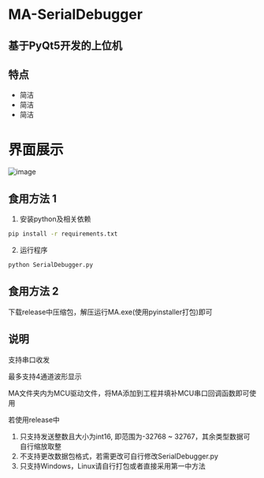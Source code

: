 # MA-SerialDebugger
## 基于PyQt5开发的上位机

## 特点
- 简洁
- 简洁
- 简洁


# 界面展示
![image](https://github.com/Snape-max/MA-SerialDebugger/assets/69849470/3b38fc71-de35-498d-a0e2-dc5cfafaaaac)


## 食用方法 1
1. 安装python及相关依赖

```bash
pip install -r requirements.txt
```

2. 运行程序

```bash
python SerialDebugger.py
```

## 食用方法 2

下载release中压缩包，解压运行MA.exe(使用pyinstaller打包)即可

## 说明

支持串口收发

最多支持4通道波形显示

MA文件夹内为MCU驱动文件，将MA添加到工程并填补MCU串口回调函数即可使用


若使用release中
1. 只支持发送整数且大小为int16, 即范围为-32768 ~ 32767，其余类型数据可自行缩放取整
2. 不支持更改数据包格式，若需更改可自行修改SerialDebugger.py
3. 只支持Windows，Linux请自行打包或者直接采用第一中方法




